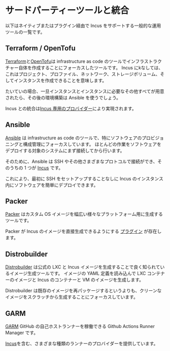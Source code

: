 # サードパーティーツールと統合
以下はネイティブまたはプラグイン経由で Incus をサポートする一般的な運用ツールの一覧です。

## Terraform / OpenTofu
[Terraform](https://www.terraform.io)と[OpenTofu](https://opentofu.org)は infrastructure as code のツールでインフラストラクチャー自体を作成することにフォーカスしたツールです。
Incus にkなしては、これはプロジェクト、プロファイル、ネットワーク、ストレージボリューム、そしてインスタンスを作成できることを意味します。

たいていの場合、一旦インスタンスとインスタンスに必要なその他すべてが用意されたら、その後の環境構築は Ansible を使うでしょう。

Incus との統合は[Incus 専用のプロバイダー](https://github.com/lxc/terraform-provider-incus)により実現されます。

## Ansible
[Ansible](https://www.ansible.com) は infrastructure as code のツールで、特にソフトウェアのプロビジョニングと構成管理にフォーカスしています。
ほとんどの作業をソフトウェアをデプロイする対象のシステムにまず接続してから行います。

そのために、Ansible は SSH やその他さまざまなプロトコルで接続ができ、そのうちの 1 つが [Incus](https://docs.ansible.com/ansible/latest/collections/community/general/incus_connection.html) です。

これにより、最初に SSH をセットアップすることなしに Incus のインスタンス内にソフトウェアを簡単にデプロイできます。

## Packer
[Packer](https://www.packer.io) はカスタム OS イメージを幅広い様々なプラットフォーム用に生成するツールです。

Packer が Incus のイメージを直接生成できるようにする [プラグイン](https://developer.hashicorp.com/packer/integrations/bketelsen/incus) が存在します。

## Distrobuilder
[Distrobuilder](https://github.com/lxc/distrobuilder) は公式の LXC と Incus イメージを生成することで良く知られているイメージ生成ツールです。
イメージの YAML 定義を読み込んで LXC コンテナーのイメージと Incus のコンテナーと VM のイメージを生成します。

Distrobuilder は既存のイメージを再パッケージするというよりも、クリーンなイメージをスクラッチから生成することにフォーカスしています。

## GARM
[GARM](https://github.com/cloudbase/garm) GitHub の自己ホストランナーを稼働できる Github Actions Runner Manager です。

[Incus](https://github.com/cloudbase/garm-provider-incus)を含む、さまざまな種類のランナーのプロバイダーを提供しています。
